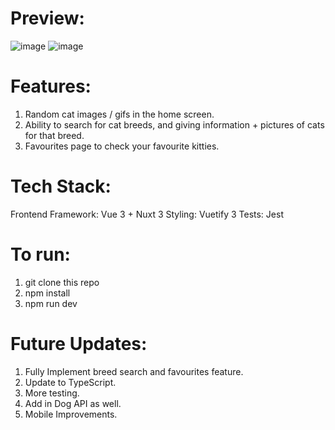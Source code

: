 # Preview:
![image](https://user-images.githubusercontent.com/59087730/217887478-16e49737-4d53-4d9a-b60b-18b7f4773524.png)
![image](https://user-images.githubusercontent.com/59087730/217887028-492fe822-68d9-4e94-b964-db6f2e3fbf27.png)

# Features:
1. Random cat images / gifs in the home screen.
2. Ability to search for cat breeds, and giving information + pictures of cats for that breed.
3. Favourites page to check your favourite kitties.

# Tech Stack:
Frontend Framework: Vue 3 + Nuxt 3
Styling: Vuetify 3
Tests: Jest

# To run:
1. git clone this repo
2. npm install
3. npm run dev

# Future Updates:
1. Fully Implement breed search and favourites feature.
2. Update to TypeScript.
3. More testing.
4. Add in Dog API as well.
5. Mobile Improvements.
